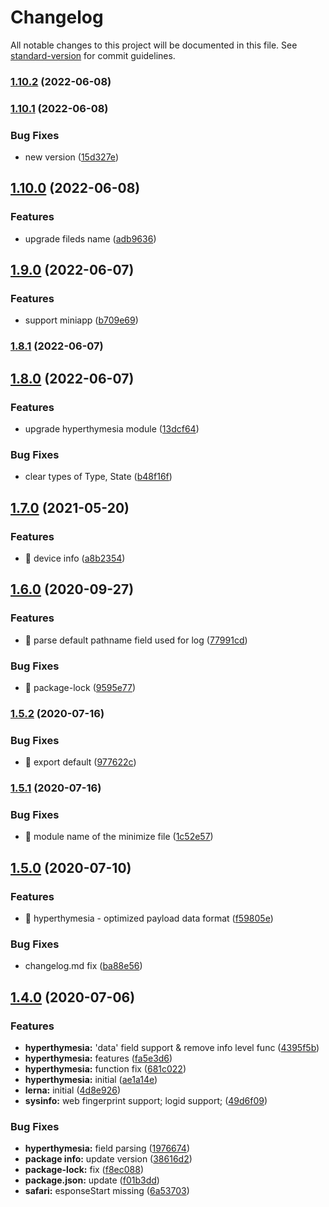 # Changelog

All notable changes to this project will be documented in this file. See [standard-version](https://github.com/conventional-changelog/standard-version) for commit guidelines.

### [1.10.2](https://github.com/SmilingXinyi/index/compare/v1.10.1...v1.10.2) (2022-06-08)

### [1.10.1](https://github.com/SmilingXinyi/index/compare/v1.10.0...v1.10.1) (2022-06-08)


### Bug Fixes

* new version ([15d327e](https://github.com/SmilingXinyi/index/commit/15d327e0eab4f73c6ef582db173aba664b1f0a44))

## [1.10.0](https://github.com/SmilingXinyi/index/compare/v1.9.0...v1.10.0) (2022-06-08)


### Features

* upgrade fileds name ([adb9636](https://github.com/SmilingXinyi/index/commit/adb9636ccb436297bcde43556c77583aa6b17249))

## [1.9.0](https://github.com/SmilingXinyi/index/compare/v1.8.1...v1.9.0) (2022-06-07)


### Features

* support miniapp ([b709e69](https://github.com/SmilingXinyi/index/commit/b709e69f181e1e4754b10c14ae444aa4f984dbea))

### [1.8.1](https://github.com/SmilingXinyi/index/compare/v1.8.0...v1.8.1) (2022-06-07)

## [1.8.0](https://github.com/SmilingXinyi/index/compare/v1.7.0...v1.8.0) (2022-06-07)


### Features

* upgrade hyperthymesia module ([13dcf64](https://github.com/SmilingXinyi/index/commit/13dcf642dbfbcbb93e7e0c6e38bc8eab3d240400))


### Bug Fixes

* clear types of Type, State ([b48f16f](https://github.com/SmilingXinyi/index/commit/b48f16ff0b6399a7c4e4e36923e43a65f687c796))

## [1.7.0](https://github.com/SmilingXinyi/index/compare/v1.6.0...v1.7.0) (2021-05-20)


### Features

* 🎸 device info ([a8b2354](https://github.com/SmilingXinyi/index/commit/a8b2354232923b4b40cada470296053532d10d15))

## [1.6.0](https://github.com/SmilingXinyi/index/compare/v1.5.2...v1.6.0) (2020-09-27)


### Features

* 🎸 parse default pathname field used for log ([77991cd](https://github.com/SmilingXinyi/index/commit/77991cd436fd31e88f64c25328f1214458a11bf3))


### Bug Fixes

* 🐛 package-lock ([9595e77](https://github.com/SmilingXinyi/index/commit/9595e77048f17baa57164606342dd611282bb6f5))

### [1.5.2](https://github.com/SmilingXinyi/index/compare/v1.5.1...v1.5.2) (2020-07-16)


### Bug Fixes

* 🐛 export default ([977622c](https://github.com/SmilingXinyi/index/commit/977622ca74048753b0ce9cce116fb53ebd80f553))

### [1.5.1](https://github.com/SmilingXinyi/index/compare/v1.5.0...v1.5.1) (2020-07-16)


### Bug Fixes

* 🐛 module name of the minimize file ([1c52e57](https://github.com/SmilingXinyi/index/commit/1c52e57626b42e9e1c6420f3c358efc37260d36e))

## [1.5.0](https://github.com/SmilingXinyi/index/compare/v1.4.0...v1.5.0) (2020-07-10)


### Features

* 🎸 hyperthymesia - optimized payload data format ([f59805e](https://github.com/SmilingXinyi/index/commit/f59805e89b73c60f60d6172909aa3d9ab635132b))


### Bug Fixes

* changelog.md fix ([ba88e56](https://github.com/SmilingXinyi/index/commit/ba88e5699bf9f0aceddbbd1a1f7dfb533fdfa226))

## [1.4.0](https://github.com/SmilingXinyi/index/compare/v1.3.0...v1.4.0) (2020-07-06)


### Features

* **hyperthymesia:** 'data' field support & remove info level func ([4395f5b](https://github.com/SmilingXinyi/index/commit/4395f5bf47cc9d4efa07062cc32ca3d1b635782e))
* **hyperthymesia:** features ([fa5e3d6](https://github.com/SmilingXinyi/index/commit/fa5e3d6b4e6bde648c72415d726e78a22b5d9afd))
* **hyperthymesia:** function fix ([681c022](https://github.com/SmilingXinyi/index/commit/681c022c99db14d249b760405a66befd02cbf4c1))
* **hyperthymesia:** initial ([ae1a14e](https://github.com/SmilingXinyi/index/commit/ae1a14ee0838b157da7fcf0239f428bf040c2586))
* **lerna:** initial ([4d8e926](https://github.com/SmilingXinyi/index/commit/4d8e926c23a3f8caa093e35c95975ebeb8fea628))
* **sysinfo:** web fingerprint support; logid support; ([49d6f09](https://github.com/SmilingXinyi/index/commit/49d6f097c21828b20b2eb750a3f258abdda6e468))


### Bug Fixes

* **hyperthymesia:** field parsing ([1976674](https://github.com/SmilingXinyi/index/commit/1976674eb43351ae14d10f036aae84803a782396))
* **package info:** update version ([38616d2](https://github.com/SmilingXinyi/index/commit/38616d2ae4a0de505b0a6d8e6d00aa2d466691f8))
* **package-lock:** fix ([f8ec088](https://github.com/SmilingXinyi/index/commit/f8ec0888ca09e6d832e71352dc42af2b55378805))
* **package.json:** update ([f01b3dd](https://github.com/SmilingXinyi/index/commit/f01b3ddb7db3c2aa262e4e6b18f326c6c106c1e6))
* **safari:** esponseStart missing ([6a53703](https://github.com/SmilingXinyi/index/commit/6a53703adfc0d09fd6cdbefd51c2781b8ee2e046))
